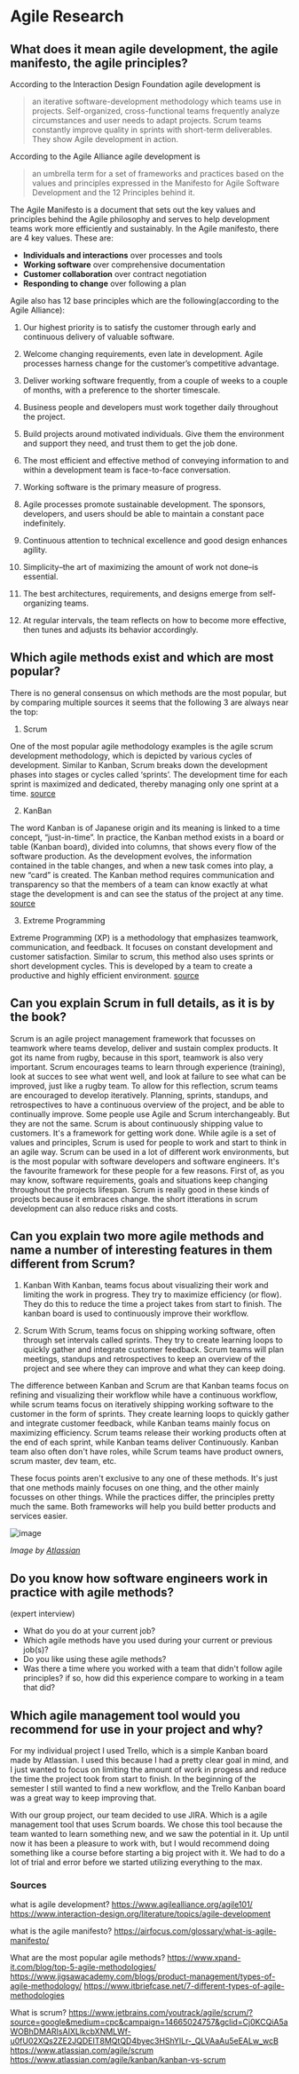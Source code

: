 # Agile Research

## What does it mean agile development, the agile manifesto, the agile principles?
According to the Interaction Design Foundation agile development is
> an iterative software-development methodology which teams use in projects. Self-organized, cross-functional teams frequently analyze circumstances and user needs to adapt projects. Scrum teams constantly improve quality in sprints with short-term deliverables. They show Agile development in action.

According to the Agile Alliance agile development is 
> an umbrella term for a set of frameworks and practices based on the values and principles expressed in the Manifesto for Agile Software Development and the 12 Principles behind it.

The Agile Manifesto is a document that sets out the key values and principles behind the Agile philosophy
and serves to help development teams work more efficiently and sustainably.
In the Agile manifesto, there are 4 key values. These are:
- **Individuals and interactions** over processes and tools
- **Working software** over comprehensive documentation
- **Customer collaboration** over contract negotiation
- **Responding to change** over following a plan

Agile also has 12 base principles which are the following(according to the Agile Alliance):
1. Our highest priority is to satisfy the customer through early and continuous delivery of valuable software.

2. Welcome changing requirements, even late in development. Agile processes harness change for the customer’s competitive advantage.

3. Deliver working software frequently, from a couple of weeks to a couple of months, with a preference to the shorter timescale.

4. Business people and developers must work together daily throughout the project.

5. Build projects around motivated individuals. Give them the environment and support they need, and trust them to get the job done.

6. The most efficient and effective method of conveying information to and within a development team is face-to-face conversation.

7. Working software is the primary measure of progress.

8. Agile processes promote sustainable development. The sponsors, developers, and users should be able to maintain a constant pace indefinitely.

9. Continuous attention to technical excellence and good design enhances agility.

10. Simplicity–the art of maximizing the amount of work not done–is essential.

11. The best architectures, requirements, and designs emerge from self-organizing teams.

12. At regular intervals, the team reflects on how to become more effective, then tunes and adjusts its behavior accordingly.


## Which agile methods exist and which are most popular?
There is no general consensus on which methods are the most popular, but by comparing multiple sources it seems that the following 3 are always near the top:
1. Scrum

One of the most popular agile methodology examples is the agile scrum development methodology, which is depicted by various cycles of development. Similar to Kanban, Scrum breaks down the development phases into stages or cycles called ‘sprints’. The development time for each sprint is maximized and dedicated, thereby managing only one sprint at a time. [source](https://www.jigsawacademy.com/blogs/product-management/types-of-agile-methodology/)


2. KanBan

The word Kanban is of Japanese origin and its meaning is linked to a time concept, “just-in-time”. In practice, the Kanban method exists in a board or table (Kanban board), divided into columns, that shows every flow of the software production. As the development evolves, the information contained in the table changes, and when a new task comes into play, a new “card” is created.
The Kanban method requires communication and transparency so that the members of a team can know exactly at what stage the development is and can see the status of the project at any time. [source](https://www.xpand-it.com/blog/top-5-agile-methodologies/)

3. Extreme Programming

Extreme Programming (XP) is a methodology that emphasizes teamwork, communication, and feedback. It focuses on constant development and customer satisfaction. Similar to scrum, this method also uses sprints or short development cycles. This is developed by a team to create a productive and highly efficient environment. [source](https://www.jigsawacademy.com/blogs/product-management/types-of-agile-methodology/)


## Can you explain Scrum in full details, as it is by the book? 
Scrum is an agile project management framework that focusses on teamwork where teams develop, deliver and sustain complex products. It got its name from rugby, because in this sport, teamwork is also very important. Scrum encourages teams to learn through experience (training), look at succes to see what went well, and look at failure to see what can be improved, just like a rugby team. To allow for this reflection, scrum teams are encouraged to develop iteratively. Planning, sprints, standups, and retrospectives to have a continuous overview of the project, and be able to continually improve.
Some people use Agile and Scrum interchangeably. But they are not the same.
Scrum is about continuously shipping value to customers. It's a framework for getting work done. While agile is a set of values and principles,
Scrum is used for people to work and start to think in an agile way. Scrum can be used in a lot of different work environments, but is the most popular with software developers and software engineers. It's the favourite framework for these people for a few reasons. First of, as you may know, software requirements, goals and situations keep changing throughout the projects lifespan. Scrum is really good in these kinds of projects because it embraces change. the short itterations in scrum development can also reduce risks and costs.


## Can you explain two more agile methods and name a number of interesting features in them different from Scrum? 
1. Kanban
With Kanban, teams focus about visualizing their work and limiting the work in progress. They try to maximize efficiency (or flow). They do this to reduce the time a project takes from start to finish. The kanban board is used to continuously improve their workflow. 

2. Scrum
With Scrum, teams focus on shipping working software, often through set intervals called sprints. They try to create learning loops to quickly gather and integrate customer feedback. Scrum teams will plan meetings, standups and retrospectives to keep an overview of the project and see where they can improve and what they can keep doing. 


The difference between Kanban and Scrum are that Kanban teams focus on refining and visualizing their workflow while have a continuous workflow, while scrum teams focus on iteratively shipping working software to the customer in the form of sprints. They create learning loops to quickly gather and integrate customer feedback, while Kanban teams mainly focus on maximizing efficiency. Scrum teams release their working products often at the end of each sprint, while Kanban teams deliver Continuously. Kanban team also often don't have roles, while Scrum teams have product owners, scrum master, dev team, etc. 

These focus points aren't exclusive to any one of these methods. It's just that one methods mainly focuses on one thing, and the other mainly focusses on other things. While the practices differ, the principles pretty much the same. Both frameworks will help you build better products and services easier.

![image](https://user-images.githubusercontent.com/77112006/148196729-608abd4b-e57c-4bcd-a9b3-81206c4c93bc.png)

_Image by [Atlassian](https://www.atlassian.com/agile/kanban/kanban-vs-scrum)_

## Do you know how software engineers work in practice with agile methods?
(expert interview)

- What do you do at your current job?
- Which agile methods have you used during your current or previous job(s)?
- Do you like using these agile methods?
- Was there a time where you worked with a team that didn't follow agile principles? if so, how did this experience compare to working in a team that did?



## Which agile management tool would you recommend for use in your project and why?   
For my individual project I used Trello, which is a simple Kanban board made by Atlassian. I used this because I had a pretty clear goal in mind, and I just wanted to focus on limiting the amount of work in progess and reduce the time the project took from start to finish. In the beginning of the semester I still wanted to find a new workflow, and the Trello Kanban board was a great way to keep improving that.

With our group project, our team decided to use JIRA. Which is a agile management tool that uses Scrum boards. We chose this tool because the team wanted to learn something new, and we saw the potential in it. Up until now it has been a pleasure to work with, but I would recommend doing something like a course before starting a big project with it. We had to do a lot of trial and error before we started utilizing everything to the max. 


### Sources

what is agile development?
https://www.agilealliance.org/agile101/
https://www.interaction-design.org/literature/topics/agile-development

what is the agile manifesto?
https://airfocus.com/glossary/what-is-agile-manifesto/

What are the most popular agile methods?
https://www.xpand-it.com/blog/top-5-agile-methodologies/
https://www.jigsawacademy.com/blogs/product-management/types-of-agile-methodology/
https://www.itbriefcase.net/7-different-types-of-agile-methodologies

What is scrum?
https://www.jetbrains.com/youtrack/agile/scrum/?source=google&medium=cpc&campaign=14665024757&gclid=Cj0KCQiA5aWOBhDMARIsAIXLlkcbXNMLWf-u0fU02XQs2ZE2JQDEIT8MQtQD4byec3HShYlLr-_QLVAaAu5eEALw_wcB
https://www.atlassian.com/agile/scrum
https://www.atlassian.com/agile/kanban/kanban-vs-scrum
